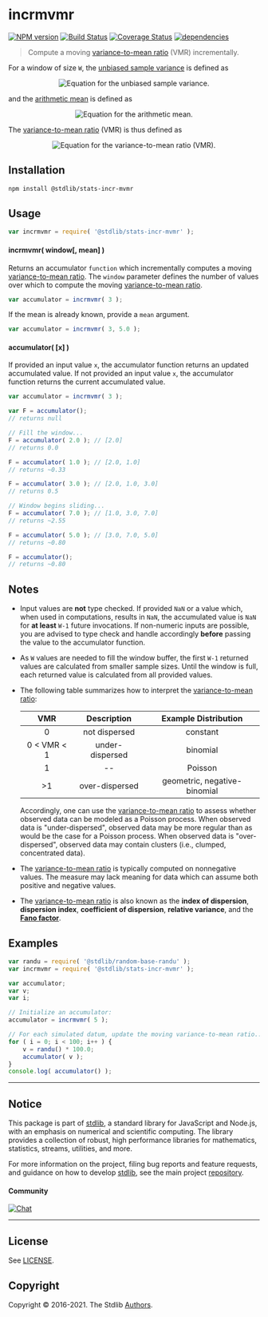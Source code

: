 <!--

@license Apache-2.0

Copyright (c) 2018 The Stdlib Authors.

Licensed under the Apache License, Version 2.0 (the "License");
you may not use this file except in compliance with the License.
You may obtain a copy of the License at

   http://www.apache.org/licenses/LICENSE-2.0

Unless required by applicable law or agreed to in writing, software
distributed under the License is distributed on an "AS IS" BASIS,
WITHOUT WARRANTIES OR CONDITIONS OF ANY KIND, either express or implied.
See the License for the specific language governing permissions and
limitations under the License.

-->

# incrmvmr

[![NPM version][npm-image]][npm-url] [![Build Status][test-image]][test-url] [![Coverage Status][coverage-image]][coverage-url] [![dependencies][dependencies-image]][dependencies-url]

> Compute a moving [variance-to-mean ratio][variance-to-mean-ratio] (VMR) incrementally.

<section class="intro">

For a window of size `W`, the [unbiased sample variance][sample-variance] is defined as

<!-- <equation class="equation" label="eq:unbiased_sample_variance" align="center" raw="s^2 = \frac{1}{W-1} \sum_{i=0}^{W-1} ( x_i - \bar{x} )^2" alt="Equation for the unbiased sample variance."> -->

<div class="equation" align="center" data-raw-text="s^2 = \frac{1}{W-1} \sum_{i=0}^{W-1} ( x_i - \bar{x} )^2" data-equation="eq:unbiased_sample_variance">
    <img src="https://cdn.rawgit.com/stdlib-js/stdlib/164b8f1010c4535340eed9ad0b2af32c4a19863c/lib/node_modules/@stdlib/stats/incr/mvmr/docs/img/equation_unbiased_sample_variance.svg" alt="Equation for the unbiased sample variance.">
    <br>
</div>

<!-- </equation> -->

and the [arithmetic mean][arithmetic-mean] is defined as

<!-- <equation class="equation" label="eq:arithmetic_mean" align="center" raw="\bar{x} = \frac{1}{W} \sum_{i=0}^{W-1} x_i" alt="Equation for the arithmetic mean."> -->

<div class="equation" align="center" data-raw-text="\bar{x} = \frac{1}{W} \sum_{i=0}^{W-1} x_i" data-equation="eq:arithmetic_mean">
    <img src="https://cdn.rawgit.com/stdlib-js/stdlib/164b8f1010c4535340eed9ad0b2af32c4a19863c/lib/node_modules/@stdlib/stats/incr/mvmr/docs/img/equation_arithmetic_mean.svg" alt="Equation for the arithmetic mean.">
    <br>
</div>

<!-- </equation> -->

The [variance-to-mean ratio][variance-to-mean-ratio] (VMR) is thus defined as

<!-- <equation class="equation" label="eq:variance_to_mean_ratio" align="center" raw="F = \frac{s^2}{\bar{x}}" alt="Equation for the variance-to-mean ratio (VMR)."> -->

<div class="equation" align="center" data-raw-text="F = \frac{s^2}{\bar{x}}" data-equation="eq:variance_to_mean_ratio">
    <img src="https://cdn.rawgit.com/stdlib-js/stdlib/164b8f1010c4535340eed9ad0b2af32c4a19863c/lib/node_modules/@stdlib/stats/incr/mvmr/docs/img/equation_variance_to_mean_ratio.svg" alt="Equation for the variance-to-mean ratio (VMR).">
    <br>
</div>

<!-- </equation> -->

</section>

<!-- /.intro -->

<section class="installation">

## Installation

```bash
npm install @stdlib/stats-incr-mvmr
```

</section>

<section class="usage">

## Usage

```javascript
var incrmvmr = require( '@stdlib/stats-incr-mvmr' );
```

#### incrmvmr( window\[, mean] )

Returns an accumulator `function` which incrementally computes a moving [variance-to-mean ratio][variance-to-mean-ratio]. The `window` parameter defines the number of values over which to compute the moving [variance-to-mean ratio][variance-to-mean-ratio].

```javascript
var accumulator = incrmvmr( 3 );
```

If the mean is already known, provide a `mean` argument.

```javascript
var accumulator = incrmvmr( 3, 5.0 );
```

#### accumulator( \[x] )

If provided an input value `x`, the accumulator function returns an updated accumulated value. If not provided an input value `x`, the accumulator function returns the current accumulated value.

```javascript
var accumulator = incrmvmr( 3 );

var F = accumulator();
// returns null

// Fill the window...
F = accumulator( 2.0 ); // [2.0]
// returns 0.0

F = accumulator( 1.0 ); // [2.0, 1.0]
// returns ~0.33

F = accumulator( 3.0 ); // [2.0, 1.0, 3.0]
// returns 0.5

// Window begins sliding...
F = accumulator( 7.0 ); // [1.0, 3.0, 7.0]
// returns ~2.55

F = accumulator( 5.0 ); // [3.0, 7.0, 5.0]
// returns ~0.80

F = accumulator();
// returns ~0.80
```

</section>

<!-- /.usage -->

<section class="notes">

## Notes

-   Input values are **not** type checked. If provided `NaN` or a value which, when used in computations, results in `NaN`, the accumulated value is `NaN` for **at least** `W-1` future invocations. If non-numeric inputs are possible, you are advised to type check and handle accordingly **before** passing the value to the accumulator function.

-   As `W` values are needed to fill the window buffer, the first `W-1` returned values are calculated from smaller sample sizes. Until the window is full, each returned value is calculated from all provided values.

-   The following table summarizes how to interpret the [variance-to-mean ratio][variance-to-mean-ratio]:

    |        VMR        |   Description   |     Example Distribution     |
    | :---------------: | :-------------: | :--------------------------: |
    |         0         |  not dispersed  |           constant           |
    | 0 &lt; VMR &lt; 1 | under-dispersed |           binomial           |
    |         1         |        --       |            Poisson           |
    |         >1        |  over-dispersed | geometric, negative-binomial |

    Accordingly, one can use the [variance-to-mean ratio][variance-to-mean-ratio] to assess whether observed data can be modeled as a Poisson process. When observed data is "under-dispersed", observed data may be more regular than as would be the case for a Poisson process. When observed data is "over-dispersed", observed data may contain clusters (i.e., clumped, concentrated data).

-   The [variance-to-mean ratio][variance-to-mean-ratio] is typically computed on nonnegative values. The measure may lack meaning for data which can assume both positive and negative values.

-   The [variance-to-mean ratio][variance-to-mean-ratio] is also known as the **index of dispersion**, **dispersion index**, **coefficient of dispersion**, **relative variance**, and the [**Fano factor**][fano-factor].

</section>

<!-- /.notes -->

<section class="examples">

## Examples

<!-- eslint no-undef: "error" -->

```javascript
var randu = require( '@stdlib/random-base-randu' );
var incrmvmr = require( '@stdlib/stats-incr-mvmr' );

var accumulator;
var v;
var i;

// Initialize an accumulator:
accumulator = incrmvmr( 5 );

// For each simulated datum, update the moving variance-to-mean ratio...
for ( i = 0; i < 100; i++ ) {
    v = randu() * 100.0;
    accumulator( v );
}
console.log( accumulator() );
```

</section>

<!-- /.examples -->


<section class="main-repo" >

* * *

## Notice

This package is part of [stdlib][stdlib], a standard library for JavaScript and Node.js, with an emphasis on numerical and scientific computing. The library provides a collection of robust, high performance libraries for mathematics, statistics, streams, utilities, and more.

For more information on the project, filing bug reports and feature requests, and guidance on how to develop [stdlib][stdlib], see the main project [repository][stdlib].

#### Community

[![Chat][chat-image]][chat-url]

---

## License

See [LICENSE][stdlib-license].


## Copyright

Copyright &copy; 2016-2021. The Stdlib [Authors][stdlib-authors].

</section>

<!-- /.stdlib -->

<!-- Section for all links. Make sure to keep an empty line after the `section` element and another before the `/section` close. -->

<section class="links">

[npm-image]: http://img.shields.io/npm/v/@stdlib/stats-incr-mvmr.svg
[npm-url]: https://npmjs.org/package/@stdlib/stats-incr-mvmr

[test-image]: https://github.com/stdlib-js/stats-incr-mvmr/actions/workflows/test.yml/badge.svg
[test-url]: https://github.com/stdlib-js/stats-incr-mvmr/actions/workflows/test.yml

[coverage-image]: https://img.shields.io/codecov/c/github/stdlib-js/stats-incr-mvmr/main.svg
[coverage-url]: https://codecov.io/github/stdlib-js/stats-incr-mvmr?branch=main

[dependencies-image]: https://img.shields.io/david/stdlib-js/stats-incr-mvmr.svg
[dependencies-url]: https://david-dm.org/stdlib-js/stats-incr-mvmr/main

[chat-image]: https://img.shields.io/gitter/room/stdlib-js/stdlib.svg
[chat-url]: https://gitter.im/stdlib-js/stdlib/

[stdlib]: https://github.com/stdlib-js/stdlib

[stdlib-authors]: https://github.com/stdlib-js/stdlib/graphs/contributors

[stdlib-license]: https://raw.githubusercontent.com/stdlib-js/stats-incr-mvmr/main/LICENSE

[variance-to-mean-ratio]: https://en.wikipedia.org/wiki/Index_of_dispersion

[arithmetic-mean]: https://en.wikipedia.org/wiki/Arithmetic_mean

[sample-variance]: https://en.wikipedia.org/wiki/Variance

[fano-factor]: https://en.wikipedia.org/wiki/Fano_factor

</section>

<!-- /.links -->
